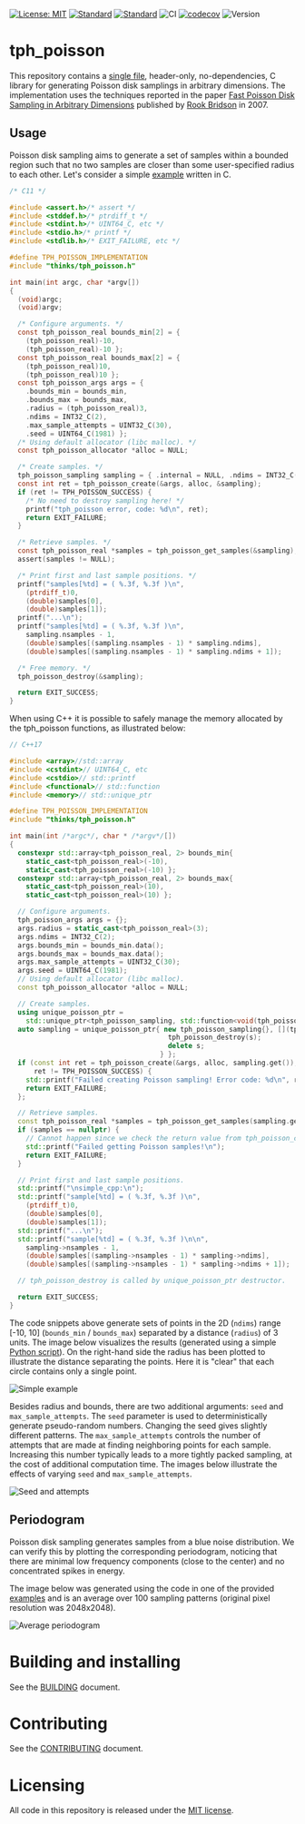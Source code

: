 [![License: MIT](https://img.shields.io/badge/License-MIT-yellow.svg)](https://opensource.org/licenses/MIT)
[![Standard](https://img.shields.io/badge/c-11-blue.svg)](https://en.wikipedia.org/wiki/C11_(C_standard_revision))
[![Standard](https://img.shields.io/badge/c%2B%2B-17-blue.svg)](https://en.wikipedia.org/wiki/C%2B%2B17)
![CI](https://github.com/thinks/poisson-disk-sampling/actions/workflows/ci.yml/badge.svg)
[![codecov](https://codecov.io/github/thinks/poisson-disk-sampling/graph/badge.svg?token=NXIAKWPKAB)](https://codecov.io/github/thinks/poisson-disk-sampling)
![Version](https://img.shields.io/badge/version-0.4.0-blue)

# tph_poisson
This repository contains a [single file](include/thinks/tph_poisson.h), header-only, no-dependencies, C library for generating Poisson disk samplings in arbitrary dimensions. The implementation uses the techniques reported in the paper [Fast Poisson Disk Sampling in Arbitrary Dimensions](http://www.cs.ubc.ca/~rbridson/docs/bridson-siggraph07-poissondisk.pdf) published by [Rook Bridson](http://www.cs.ubc.ca/~rbridson/) in 2007.  

## Usage

Poisson disk sampling aims to generate a set of samples within a bounded region such that no two samples are closer than some user-specified radius to each other. Let's consider a simple [example](examples(simple_c.c)) written in C.

```C
/* C11 */

#include <assert.h>/* assert */
#include <stddef.h>/* ptrdiff_t */
#include <stdint.h>/* UINT64_C, etc */
#include <stdio.h>/* printf */
#include <stdlib.h>/* EXIT_FAILURE, etc */

#define TPH_POISSON_IMPLEMENTATION
#include "thinks/tph_poisson.h"

int main(int argc, char *argv[])
{
  (void)argc;
  (void)argv;

  /* Configure arguments. */
  const tph_poisson_real bounds_min[2] = { 
    (tph_poisson_real)-10, 
    (tph_poisson_real)-10 };
  const tph_poisson_real bounds_max[2] = { 
    (tph_poisson_real)10, 
    (tph_poisson_real)10 };
  const tph_poisson_args args = { 
    .bounds_min = bounds_min,
    .bounds_max = bounds_max,
    .radius = (tph_poisson_real)3,
    .ndims = INT32_C(2),
    .max_sample_attempts = UINT32_C(30),
    .seed = UINT64_C(1981) };
  /* Using default allocator (libc malloc). */
  const tph_poisson_allocator *alloc = NULL;

  /* Create samples. */
  tph_poisson_sampling sampling = { .internal = NULL, .ndims = INT32_C(0), .nsamples = 0 };
  const int ret = tph_poisson_create(&args, alloc, &sampling);
  if (ret != TPH_POISSON_SUCCESS) {
    /* No need to destroy sampling here! */
    printf("tph_poisson error, code: %d\n", ret);
    return EXIT_FAILURE;
  }

  /* Retrieve samples. */
  const tph_poisson_real *samples = tph_poisson_get_samples(&sampling);
  assert(samples != NULL);

  /* Print first and last sample positions. */
  printf("samples[%td] = ( %.3f, %.3f )\n", 
    (ptrdiff_t)0, 
    (double)samples[0], 
    (double)samples[1]);
  printf("...\n");
  printf("samples[%td] = ( %.3f, %.3f )\n",
    sampling.nsamples - 1,
    (double)samples[(sampling.nsamples - 1) * sampling.ndims],
    (double)samples[(sampling.nsamples - 1) * sampling.ndims + 1]);

  /* Free memory. */
  tph_poisson_destroy(&sampling);

  return EXIT_SUCCESS;
}
```

When using C++ it is possible to safely manage the memory allocated by the tph_poisson functions, as illustrated below:

```C++
// C++17

#include <array>//std::array
#include <cstdint>// UINT64_C, etc
#include <cstdio>// std::printf
#include <functional>// std::function
#include <memory>// std::unique_ptr

#define TPH_POISSON_IMPLEMENTATION
#include "thinks/tph_poisson.h"

int main(int /*argc*/, char * /*argv*/[])
{
  constexpr std::array<tph_poisson_real, 2> bounds_min{ 
    static_cast<tph_poisson_real>(-10),
    static_cast<tph_poisson_real>(-10) };
  constexpr std::array<tph_poisson_real, 2> bounds_max{ 
    static_cast<tph_poisson_real>(10),
    static_cast<tph_poisson_real>(10) };

  // Configure arguments.
  tph_poisson_args args = {};
  args.radius = static_cast<tph_poisson_real>(3);
  args.ndims = INT32_C(2);
  args.bounds_min = bounds_min.data();
  args.bounds_max = bounds_max.data();
  args.max_sample_attempts = UINT32_C(30);
  args.seed = UINT64_C(1981);
  // Using default allocator (libc malloc).
  const tph_poisson_allocator *alloc = NULL;

  // Create samples.
  using unique_poisson_ptr =
    std::unique_ptr<tph_poisson_sampling, std::function<void(tph_poisson_sampling *)>>;
  auto sampling = unique_poisson_ptr{ new tph_poisson_sampling{}, [](tph_poisson_sampling *s) {
                                       tph_poisson_destroy(s);
                                       delete s;
                                     } };
  if (const int ret = tph_poisson_create(&args, alloc, sampling.get());
      ret != TPH_POISSON_SUCCESS) {
    std::printf("Failed creating Poisson sampling! Error code: %d\n", ret);
    return EXIT_FAILURE;
  };

  // Retrieve samples.
  const tph_poisson_real *samples = tph_poisson_get_samples(sampling.get());
  if (samples == nullptr) {
    // Cannot happen since we check the return value from tph_poisson_create!
    std::printf("Failed getting Poisson samples!\n");
    return EXIT_FAILURE;
  }

  // Print first and last sample positions.
  std::printf("\nsimple_cpp:\n");
  std::printf("sample[%td] = ( %.3f, %.3f )\n", 
    (ptrdiff_t)0, 
    (double)samples[0], 
    (double)samples[1]);
  std::printf("...\n");
  std::printf("sample[%td] = ( %.3f, %.3f )\n\n",
    sampling->nsamples - 1,
    (double)samples[(sampling->nsamples - 1) * sampling->ndims],
    (double)samples[(sampling->nsamples - 1) * sampling->ndims + 1]);

  // tph_poisson_destroy is called by unique_poisson_ptr destructor.

  return EXIT_SUCCESS;
}
```

The code snippets above generate sets of points in the 2D (`ndims`) range [-10, 10] (`bounds_min` / `bounds_max`) separated by a distance (`radius`) of 3 units. The image below visualizes the results (generated using a simple [Python script](python/poisson_plot.py)). On the right-hand side the radius has been plotted to illustrate the distance separating the points. Here it is "clear" that each circle contains only a single point.

![Simple example](images/simple_example.png "Simple example")

Besides radius and bounds, there are two additional arguments: `seed` and `max_sample_attempts`. The `seed` parameter is used to deterministically generate pseudo-random numbers. Changing the seed gives slightly different patterns. The `max_sample_attempts` controls the number of attempts that are made at finding neighboring points for each sample. Increasing this number typically leads to a more tightly packed sampling, at the cost of additional computation time. The images below illustrate the effects of varying `seed` and `max_sample_attempts`. 

![Seed and attempts](images/seed_and_attempts.png "Seed and attempts")

## Periodogram

Poisson disk sampling generates samples from a blue noise distribution. We can verify this by plotting the corresponding periodogram, noticing that there are minimal low frequency components (close to the center) and no concentrated spikes in energy.

The image below was generated using the code in one of the provided [examples](https://github.com/thinks/poisson-disk-sampling/blob/master/thinks/poisson_disk_sampling/examples/periodogram_example.cc) and is an average over 100 sampling patterns (original pixel resolution was 2048x2048).

![Average periodogram](images/avg_periodogram_512.png "Average periodogram")

# Building and installing

See the [BUILDING](BUILDING.md) document.

# Contributing

See the [CONTRIBUTING](CONTRIBUTING.md) document.

# Licensing

All code in this repository is released under the [MIT license](https://en.wikipedia.org/wiki/MIT_License).
